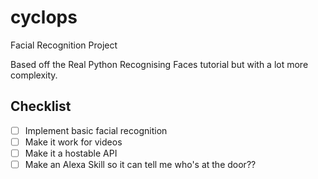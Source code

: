 # cyclops
Facial Recognition Project

Based off the Real Python Recognising Faces tutorial but with a lot more complexity.

## Checklist

- [ ] Implement basic facial recognition
- [ ] Make it work for videos
- [ ] Make it a hostable API
- [ ] Make an Alexa Skill so it can tell me who's at the door??